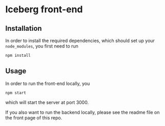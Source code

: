 # Iceberg front-end

## Installation
In order to install the required dependencies, which should set up your `node_modules`, you first need to run 

```npm install```

## Usage
In order to run the front-end locally, you

```npm start```

which will start the server at port 3000.

If you also want to run the backend locally, please see the readme file on the front page of this repo.